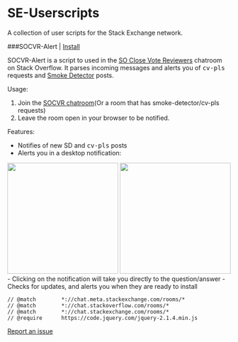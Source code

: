 # SE-Userscripts
A collection of user scripts for the Stack Exchange network.

###SOCVR-Alert | [Install](https://github.com/Jacob-Gray/SE-Userscripts/raw/master/current/SOCVR-Alert.update.user.js)

SOCVR-Alert is a script to used in the [SO Close Vote Reviewers](http://chat.stackoverflow.com/rooms/41570/so-close-vote-reviewers) chatroom on Stack Overflow. It parses incoming messages and alerts you of <kbd>cv-pls</kbd> requests and [Smoke Detector](https://github.com/Charcoal-SE/SmokeDetector) posts.

Usage:

1. Join the [SOCVR chatroom](http://chat.stackoverflow.com/rooms/41570/so-close-vote-reviewers)(Or a room that has smoke-detector/cv-pls requests)
2. Leave the room open in your browser to be notified.

Features:
- Notifies of new SD and <kbd>cv-pls</kbd> posts
- Alerts you in a desktop notification:

<img src="http://i.imgur.com/eRgEuzQ.png?1" width=250>
<img src="http://i.imgur.com/GYtbrqb.png?1" width=250>
- Clicking on the notification will take you directly to the question/answer
- Checks for updates, and alerts you when they are ready to install

```
// @match        *://chat.meta.stackexchange.com/rooms/*
// @match        *://chat.stackoverflow.com/rooms/*
// @match        *://chat.stackexchange.com/rooms/*
// @require      https://code.jquery.com/jquery-2.1.4.min.js
```
[Report an issue](https://github.com/Jacob-Gray/SE-Userscripts/labels/socvr-alert)
